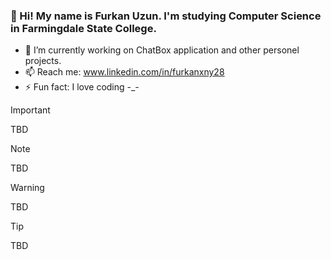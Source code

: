 ### 👋 Hi! My name is Furkan Uzun. I'm studying Computer Science in Farmingdale State College.



- 🔭 I’m currently working on ChatBox application and other personel projects.
- 📫 Reach me: www.linkedin.com/in/furkanxny28
- ⚡ Fun fact: I love coding -_-

> [!IMPORTANT]
>  TBD

> [!NOTE]
> TBD

> [!WARNING]
> TBD

> [!TIP]
> TBD



